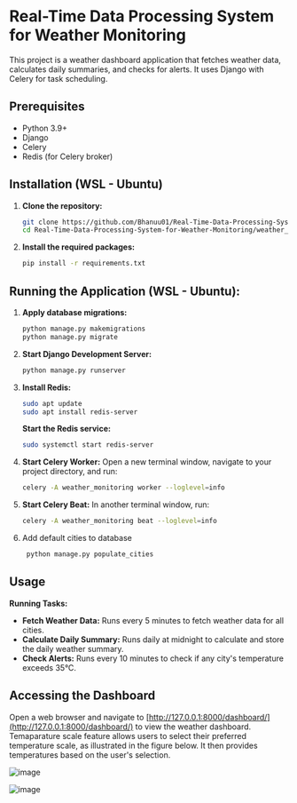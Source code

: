 # Real-Time Data Processing System for Weather Monitoring

This project is a weather dashboard application that fetches weather data, calculates daily summaries, and checks for alerts. It uses Django with Celery for task scheduling.

## Prerequisites

- Python 3.9+
- Django
- Celery
- Redis (for Celery broker)

## Installation (WSL - Ubuntu)

1. **Clone the repository:**

    ```bash
    git clone https://github.com/Bhanuu01/Real-Time-Data-Processing-System-for-Weather-Monitoring.git
    cd Real-Time-Data-Processing-System-for-Weather-Monitoring/weather_monitoring
    ```

2. **Install the required packages:**

    ```bash
    pip install -r requirements.txt
    ```

## Running the Application (WSL - Ubuntu):

1. **Apply database migrations:**

    ```bash
    python manage.py makemigrations
    python manage.py migrate
    ```

2. **Start Django Development Server:**

    ```bash
    python manage.py runserver
    ```

3. **Install Redis:**

    ```bash
    sudo apt update
    sudo apt install redis-server
    ```

    **Start the Redis service:**

    ```bash
    sudo systemctl start redis-server
    ```

4. **Start Celery Worker:** Open a new terminal window, navigate to your project directory, and run:

    ```bash
    celery -A weather_monitoring worker --loglevel=info
    ```

5. **Start Celery Beat:** In another terminal window, run:

    ```bash
    celery -A weather_monitoring beat --loglevel=info
    ```

6. Add default cities to database
   
   ```bash
    python manage.py populate_cities
    ```


## Usage

**Running Tasks:**

- **Fetch Weather Data:** Runs every 5 minutes to fetch weather data for all cities.
- **Calculate Daily Summary:** Runs daily at midnight to calculate and store the daily weather summary.
- **Check Alerts:** Runs every 10 minutes to check if any city's temperature exceeds 35°C.

## Accessing the Dashboard

Open a web browser and navigate to [http://127.0.0.1:8000/dashboard/](http://127.0.0.1:8000/dashboard/) to view the weather dashboard.
Temaparature scale feature allows users to select their preferred temperature scale, as illustrated in the figure below. It then provides temperatures based on the user's selection.

![image](https://github.com/user-attachments/assets/2a9abad8-fee3-43d0-a946-a5f4b0a59347)

![image](https://github.com/user-attachments/assets/343965bd-1790-475e-b911-a0c4d70d5c97)

